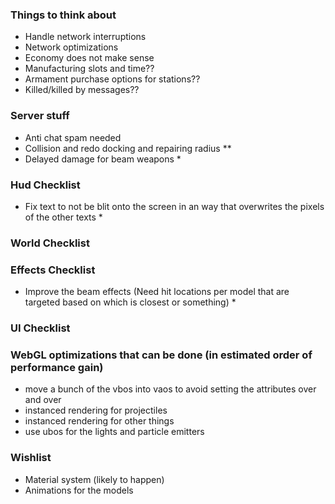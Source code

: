 ### Things to think about

- Handle network interruptions
- Network optimizations
- Economy does not make sense
- Manufacturing slots and time??
- Armament purchase options for stations??
- Killed/killed by messages??

### Server stuff

- Anti chat spam needed
- Collision and redo docking and repairing radius **
- Delayed damage for beam weapons *

### Hud Checklist

- Fix text to not be blit onto the screen in an way that overwrites the pixels of the other texts *

### World Checklist

### Effects Checklist

- Improve the beam effects (Need hit locations per model that are targeted based on which is closest or something) *

### UI Checklist

### WebGL optimizations that can be done (in estimated order of performance gain)

- move a bunch of the vbos into vaos to avoid setting the attributes over and over
- instanced rendering for projectiles
- instanced rendering for other things
- use ubos for the lights and particle emitters

### Wishlist

- Material system (likely to happen)
- Animations for the models
